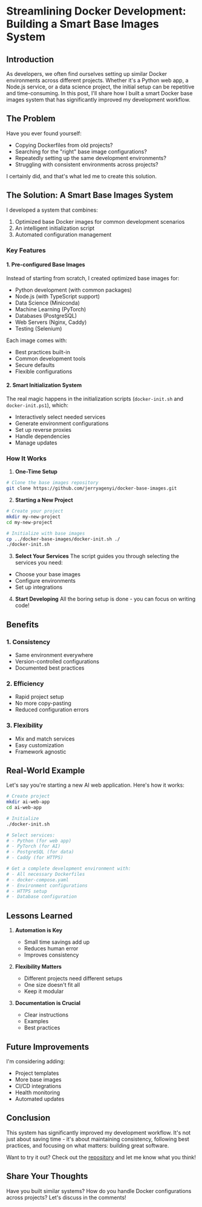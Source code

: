 # Streamlining Docker Development: Building a Smart Base Images System

## Introduction

As developers, we often find ourselves setting up similar Docker environments across different projects. Whether it's a Python web app, a Node.js service, or a data science project, the initial setup can be repetitive and time-consuming. In this post, I'll share how I built a smart Docker base images system that has significantly improved my development workflow.

## The Problem

Have you ever found yourself:
- Copying Dockerfiles from old projects?
- Searching for the "right" base image configurations?
- Repeatedly setting up the same development environments?
- Struggling with consistent environments across projects?

I certainly did, and that's what led me to create this solution.

## The Solution: A Smart Base Images System

I developed a system that combines:
1. Optimized base Docker images for common development scenarios
2. An intelligent initialization script
3. Automated configuration management

### Key Features

#### 1. Pre-configured Base Images
Instead of starting from scratch, I created optimized base images for:
- Python development (with common packages)
- Node.js (with TypeScript support)
- Data Science (Miniconda)
- Machine Learning (PyTorch)
- Databases (PostgreSQL)
- Web Servers (Nginx, Caddy)
- Testing (Selenium)

Each image comes with:
- Best practices built-in
- Common development tools
- Secure defaults
- Flexible configurations

#### 2. Smart Initialization System
The real magic happens in the initialization scripts (`docker-init.sh` and `docker-init.ps1`), which:
- Interactively select needed services
- Generate environment configurations
- Set up reverse proxies
- Handle dependencies
- Manage updates

### How It Works

1. **One-Time Setup**
```bash
# Clone the base images repository
git clone https://github.com/jerryagenyi/docker-base-images.git
```

2. **Starting a New Project**
```bash
# Create your project
mkdir my-new-project
cd my-new-project

# Initialize with base images
cp ../docker-base-images/docker-init.sh ./
./docker-init.sh
```

3. **Select Your Services**
The script guides you through selecting the services you need:
- Choose your base images
- Configure environments
- Set up integrations

4. **Start Developing**
All the boring setup is done - you can focus on writing code!

## Benefits

### 1. Consistency
- Same environment everywhere
- Version-controlled configurations
- Documented best practices

### 2. Efficiency
- Rapid project setup
- No more copy-pasting
- Reduced configuration errors

### 3. Flexibility
- Mix and match services
- Easy customization
- Framework agnostic

## Real-World Example

Let's say you're starting a new AI web application. Here's how it works:

```bash
# Create project
mkdir ai-web-app
cd ai-web-app

# Initialize
./docker-init.sh

# Select services:
# - Python (for web app)
# - PyTorch (for AI)
# - PostgreSQL (for data)
# - Caddy (for HTTPS)

# Get a complete development environment with:
# - All necessary Dockerfiles
# - docker-compose.yaml
# - Environment configurations
# - HTTPS setup
# - Database configuration
```

## Lessons Learned

1. **Automation is Key**
   - Small time savings add up
   - Reduces human error
   - Improves consistency

2. **Flexibility Matters**
   - Different projects need different setups
   - One size doesn't fit all
   - Keep it modular

3. **Documentation is Crucial**
   - Clear instructions
   - Examples
   - Best practices

## Future Improvements

I'm considering adding:
- Project templates
- More base images
- CI/CD integrations
- Health monitoring
- Automated updates

## Conclusion

This system has significantly improved my development workflow. It's not just about saving time - it's about maintaining consistency, following best practices, and focusing on what matters: building great software.

Want to try it out? Check out the [repository](https://github.com/jerryagenyi/docker-base-images) and let me know what you think!

## Share Your Thoughts

Have you built similar systems? How do you handle Docker configurations across projects? Let's discuss in the comments!
